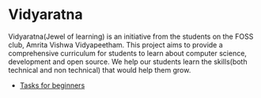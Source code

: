 # Vidyaratna

Vidyaratna(Jewel of learning) is an initiative from the students on the FOSS club,  Amrita Vishwa Vidyapeetham. This 
project aims to provide a comprehensive curriculum for students to learn about computer science, development and 
open source. We help our students learn the skills(both technical and non technical) that would help them grow.

- [Tasks for beginners](beginners/README.md)